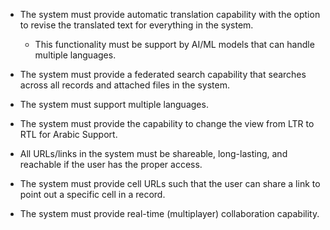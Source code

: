 
- The system must provide automatic translation capability with the option to revise the translated text for everything in the system.
	- This functionality must be support by AI/ML models that can handle multiple languages.
- The system must provide a federated search capability that searches across all records and attached files in the system.
- The system must support multiple languages.
- The system must provide the capability to change the view from LTR to RTL for Arabic Support.


- All URLs/links in the system must be shareable, long-lasting, and reachable if the user has the proper access.
- The system must provide cell URLs such that the user can share a link to point out a specific cell in a record.

- The system must provide real-time (multiplayer) collaboration capability.
